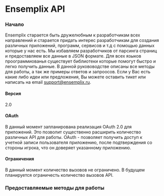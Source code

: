 Ensemplix API
==========

### Начало

Ensemplix старается быть дружелюбным к разработчикам всех направлений и старается придать интерес разработчикам для создания различных приложений, программ, сервисов и т.д с помощью
данных которые у нас есть. Мы избавляем разработчиков от парсинга страниц и предоставляем все данные в JSON формате. Для всех языков проограммиованья существует библиотеки которые помогут быстро
и легко получить данные. В данной рукововодстве описаны все методы для работы, а так же примеры ответов и запроосов. 
Если у Вас есть какие либо идеи или предложения, Вы можете оставить тикет или написать на email support@ensemplix.ru.

#### Версия
2.0

#### OAuth

В данный момент запланирована реализация OAuth 2.0 для приложений. Это позволит существенно расширить количество различных
API для работы. OAuth - позволяет получить доступ к учетной записи пользователя приложению, после подтверждения со стороны игрока,
что он доверяет указанному приложению.

#### Ограничения

В данный момент количество вызовов не ограничено. В будущем планируется ограничесть количество вызовов API.

### Предоставляемые методы для работы





